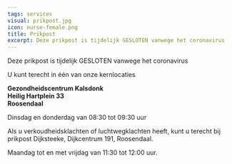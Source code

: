 ```yaml
---
tags: services
visual: prikpost.jpg
icon: nurse-female.png
title: Prikpost
excerpt: Deze prikpost is tijdelijk GESLOTEN vanwege het coronavirus
---
```


Deze prikpost is tijdelijk GESLOTEN vanwege het coronavirus

U kunt terecht in één van onze kernlocaties  

**Gezondheidscentrum Kalsdonk  
Heilig Hartplein 33  
Roosendaal**

Dinsdag en donderdag van 08:30 tot 09:30 uur

Als u verkoudheidsklachten of luchtwegklachten heeft, kunt u terecht bij prikpost Dijksteeke, Dijkcentrum 191, Roosendaal.

Maandag tot en met vrijdag van 11:30 tot 12:00 uur.